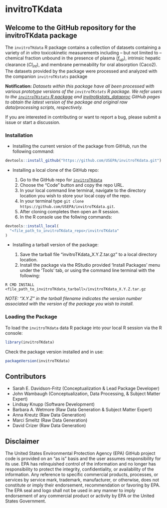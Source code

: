 
<!-- README.md is generated from README.Rmd. Please edit that file -->

# invitroTKdata

<!-- badges: start -->
<!-- badges: end -->

## Welcome to the GitHub repository for the invitroTKdata package

The `invitroTKdata` R package contains a collection of datasets
containing a variety of *in vitro* toxicokinetic measurements including
– but not limited to – chemical fraction unbound in the presence of
plasma ($f_{up}$), intrinsic hepatic clearance ($Cl_{int}$), and
membrane permeability for oral absorption (Caco2). The datasets provided
by the package were processed and analyzed with the companion
`invitroTKstats` package

**Notification:** *Datasets within this package have all been processed
with various prototype versions of the `invitroTKstats` R package. We
refer users to the [`invitroTKstats` R
package](https://github.com/USEPA/invitroTKstats.git) and
[invitrotkstats_dataproc](https://github.com/USEPA/invitrotkstats_dataproc.git)
GitHub pages to obtain the latest version of the package and original
raw data/processing scripts, respectively.*

If you are interested in contributing or want to report a bug, please
submit a issue or start a discussion.

### Installation

- Installing the current version of the package from GitHub, run the
  following command:

``` r
devtools::install_github("https://github.com/USEPA/invitroTKdata.git")
```

- Installing a local clone of the GitHub repo:

  1.  Go to the GitHub repo for
      [`invitroTKdata`](https://github.com/USEPA/invitroTKdata.git)
  2.  Choose the “Code” button and copy the repo URL.
  3.  In your local command line terminal, navigate to the directory
      location you wish to store your local copy of the repo.
  4.  In your terminal type
      `git clone https://github.com/USEPA/invitroTKdata.git`.
  5.  After cloning completes then open an R session.
  6.  In the R console use the follwing commands:

``` r
devtools::install_local(
  "<file_path_to_invitroTKdata_repo>/invitroTKdata"
)
```

- Installing a tarball version of the package:

  1.  Save the tarball file “invitroTKdata_X.Y.Z.tar.gz” to a local
      directory location.
  2.  Install the package via the RStudio provided ‘Install Packages’
      menu under the ‘Tools’ tab, or using the command line terminal
      with the following:

<!-- -->

    R CMD INSTALL <file_path_to_invitroTKdata_tarball>/invitroTKdata_X.Y.Z.tar.gz

*NOTE: “X.Y.Z” in the tarball filename indicates the version number
associated with the version of the package you wish to install.*

### Loading the Package

To load the `invitroTKdata` data R package into your local R session via
the R console:

``` r
library(invitroTKdata)
```

Check the package version installed and in use:

``` r
packageVersion(invitroTKdata)
```

## Contributors

- Sarah E. Davidson-Fritz (Conceptualization & Lead Package Developer)
- John Wambaugh (Conceptualization, Data Processing, & Subject Matter
  Expert)
- Lindsay Knupp (Software Development)
- Barbara A. Wetmore (Raw Data Generation & Subject Matter Expert)
- Anna Kreutz (Raw Data Generation)
- Marci Smeltz (Raw Data Generation)
- David Crizer (Raw Data Generation)

## Disclaimer

The United States Environmental Protection Agency (EPA) GitHub project
code is provided on an “as is” basis and the user assumes responsibility
for its use. EPA has relinquished control of the information and no
longer has responsibility to protect the integrity, confidentiality, or
availability of the information. Any reference to specific commercial
products, processes, or services by service mark, trademark,
manufacturer, or otherwise, does not constitute or imply their
endorsement, recommendation or favoring by EPA. The EPA seal and logo
shall not be used in any manner to imply endorsement of any commercial
product or activity by EPA or the United States Government.
